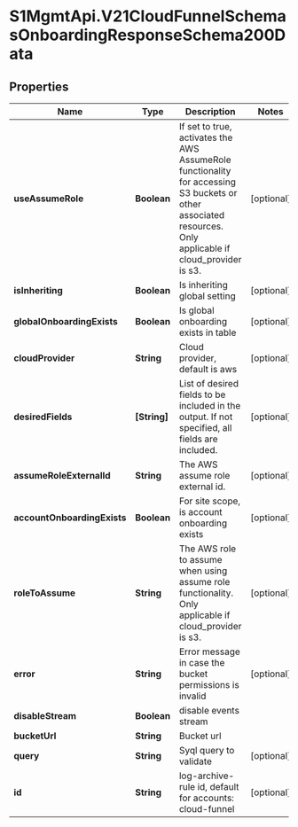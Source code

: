 # S1MgmtApi.V21CloudFunnelSchemasOnboardingResponseSchema200Data

## Properties
Name | Type | Description | Notes
------------ | ------------- | ------------- | -------------
**useAssumeRole** | **Boolean** | If set to true, activates the AWS AssumeRole functionality for accessing S3 buckets or other associated resources. Only applicable if cloud_provider is s3. | [optional] 
**isInheriting** | **Boolean** | Is inheriting global setting | [optional] 
**globalOnboardingExists** | **Boolean** | Is global onboarding exists in table | [optional] 
**cloudProvider** | **String** | Cloud provider, default is aws | [optional] 
**desiredFields** | **[String]** | List of desired fields to be included in the output. If not specified, all fields are included. | [optional] 
**assumeRoleExternalId** | **String** | The AWS assume role external id. | [optional] 
**accountOnboardingExists** | **Boolean** | For site scope, is account onboarding exists | [optional] 
**roleToAssume** | **String** | The AWS role to assume when using assume role functionality. Only applicable if cloud_provider is s3. | [optional] 
**error** | **String** | Error message in case the bucket permissions is invalid | [optional] 
**disableStream** | **Boolean** | disable events stream | 
**bucketUrl** | **String** | Bucket url | 
**query** | **String** | Syql query to validate | [optional] 
**id** | **String** | log-archive-rule id, default for accounts: cloud-funnel | [optional] 


